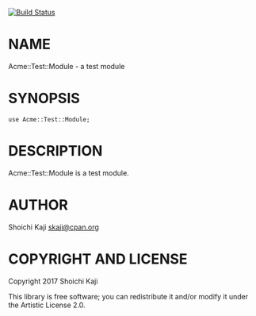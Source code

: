 [![Build Status](https://travis-ci.org/skaji/perl6-Acme-Test-Module.svg?branch=master)](https://travis-ci.org/skaji/perl6-Acme-Test-Module)

NAME
====

Acme::Test::Module - a test module

SYNOPSIS
========

    use Acme::Test::Module;

DESCRIPTION
===========

Acme::Test::Module is a test module.

AUTHOR
======

Shoichi Kaji <skaji@cpan.org>

COPYRIGHT AND LICENSE
=====================

Copyright 2017 Shoichi Kaji

This library is free software; you can redistribute it and/or modify it under the Artistic License 2.0.
